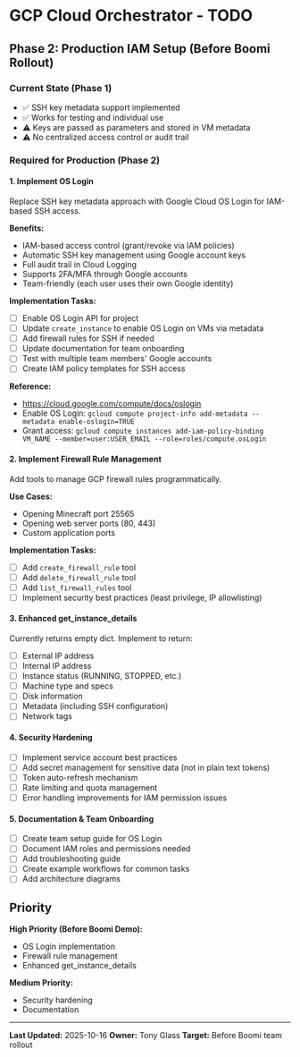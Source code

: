 # GCP Cloud Orchestrator - TODO

## Phase 2: Production IAM Setup (Before Boomi Rollout)

### Current State (Phase 1)
- ✅ SSH key metadata support implemented
- ✅ Works for testing and individual use
- ⚠️ Keys are passed as parameters and stored in VM metadata
- ⚠️ No centralized access control or audit trail

### Required for Production (Phase 2)

#### 1. Implement OS Login
Replace SSH key metadata approach with Google Cloud OS Login for IAM-based SSH access.

**Benefits:**
- IAM-based access control (grant/revoke via IAM policies)
- Automatic SSH key management using Google account keys
- Full audit trail in Cloud Logging
- Supports 2FA/MFA through Google accounts
- Team-friendly (each user uses their own Google identity)

**Implementation Tasks:**
- [ ] Enable OS Login API for project
- [ ] Update `create_instance` to enable OS Login on VMs via metadata
- [ ] Add firewall rules for SSH if needed
- [ ] Update documentation for team onboarding
- [ ] Test with multiple team members' Google accounts
- [ ] Create IAM policy templates for SSH access

**Reference:**
- https://cloud.google.com/compute/docs/oslogin
- Enable OS Login: `gcloud compute project-info add-metadata --metadata enable-oslogin=TRUE`
- Grant access: `gcloud compute instances add-iam-policy-binding VM_NAME --member=user:USER_EMAIL --role=roles/compute.osLogin`

#### 2. Implement Firewall Rule Management
Add tools to manage GCP firewall rules programmatically.

**Use Cases:**
- Opening Minecraft port 25565
- Opening web server ports (80, 443)
- Custom application ports

**Implementation Tasks:**
- [ ] Add `create_firewall_rule` tool
- [ ] Add `delete_firewall_rule` tool
- [ ] Add `list_firewall_rules` tool
- [ ] Implement security best practices (least privilege, IP allowlisting)

#### 3. Enhanced get_instance_details
Currently returns empty dict. Implement to return:
- [ ] External IP address
- [ ] Internal IP address
- [ ] Instance status (RUNNING, STOPPED, etc.)
- [ ] Machine type and specs
- [ ] Disk information
- [ ] Metadata (including SSH configuration)
- [ ] Network tags

#### 4. Security Hardening
- [ ] Implement service account best practices
- [ ] Add secret management for sensitive data (not in plain text tokens)
- [ ] Token auto-refresh mechanism
- [ ] Rate limiting and quota management
- [ ] Error handling improvements for IAM permission issues

#### 5. Documentation & Team Onboarding
- [ ] Create team setup guide for OS Login
- [ ] Document IAM roles and permissions needed
- [ ] Add troubleshooting guide
- [ ] Create example workflows for common tasks
- [ ] Add architecture diagrams

## Priority

**High Priority (Before Boomi Demo):**
- OS Login implementation
- Firewall rule management
- Enhanced get_instance_details

**Medium Priority:**
- Security hardening
- Documentation

---

**Last Updated:** 2025-10-16
**Owner:** Tony Glass
**Target:** Before Boomi team rollout
